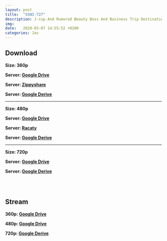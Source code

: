 ```yaml
---
layout: post
title:  "SSNI-727"
description: J-cup And Rumored Beauty Boss And Business Trip Destination Hotel Will Never Be A Shared Room … Anzai Rara
img:
date:   2020-03-07 14:55:52 +0200
categories: Jav
---
```

<p><h2>Download</h2></p>
<p><b>Size: 360p</b></p>
<p><b>Server: <a href="https://drive.google.com/file/d/1JFSDw6Zfl0qGuyaZ0QZoLAupt2-vYmNp/view">Google Drive</a></b></p>
<p><b>Server: <a href="https://www78.zippyshare.com/v/UC3OhKTG/file.html">Zippyshare</a></b></p>
<p><b>Server: <a href="https://dl.bbcsdrive.space/Aw26kTT/bbcsfilm-com_sni-727_anzai_rara_360p-mp4">Google Derive</a></b></p>
<hr/>
<p><b>Size: 480p</b></p>
<p><b>Server: <a href="https://drive.google.com/open?id=1SHgdZE4LFaP998ss5o0yuAmSxFdxG5Z0">Google Drive</a></b></p>
<p><b>Server: <a href="https://racaty.net/xnbmupxqrafa">Racaty</a></b></p>
<p><b>Server: <a href="https://dl.bbcsdrive.space/KIxJjO8/bbcsfilm-com_sni-727_anzai_rara_480p-mp4">Google Derive</a></b></p>
<hr/>
<p><b>Size: 720p</b></p>
<p><b>Server: <a href="https://drive.google.com/open?id=1MHj2VYpCIVLkx1mXXw4DByy3FI_9sXXD">Google Drive</a></b></p>
<p><b>Server: <a href="https://dl.bbcsdrive.space/Qv6rgzU/bbcsfilm-com_sni-727_anzai_rara_720p-mp4">Google Derive</a></b></p>
<br />
<br />
<p><h2>Stream</h2></p>
<p><b>360p: <a href="https://gdriveplayer.me/embed2.php?link=aggENn0N2fMdGQ4QF%252FKFvQ%252BlDY%252F7EMMa%252Bv2LW8l0zm2FMl4ptQDhPP9kZJTfrFVsn15ACdNHln3ggx3CxJWL%252BbXl8UBTwpjR9ZevIZ8SdUDrSYrwPZuCxuaShI1a12cZC7sxKQsDhq0dvPDxxzu4uwPa3KXmaKyW3tRXX984euvVVgYojyfA%252FcWvEKAcy8kHo%253D">Google Drive</a></b></p>
<p><b>480p: <a href="https://gdriveplayer.me/embed2.php?link=IYETGDMShEKBlSdpNHooPgUEv45qtRxw0z%252B7OFmDhzVE6mDNtm5c8KBrgGHwUMsE64FWRwyVxIUI18%252BSU7cTNemnTr3fjliC9TnHbi6esoympPv3kZBdeWuvD%252BvBBgsCc8HM%252BHF4Ndf%252F%252B6vkUOsTeykT8UV7dbWkEwp39iDG5Ymlz%252BxGxuZRbPIgNCgmIU53Y%253D">Google Drive</a></b></p>
<p><b>720p: <a href="https://gdriveplayer.me/embed2.php?link=nhYQzL%252BfqxEV3N9Jb4Bwdw0H81rKJD7bINvET3rUuKIeoPWqUoieq6BCkvVs68OS3MWC8%252BQJPAAdaAv0sV7hf55ZYTRM2%252By%252BND5I%252BVtvxvpv1iH6KR%252BYg3zKkjb9ysWf5Oj7mX9qCMMqcZPhPZ5M84JNuCTAPxKz6Q0gMSioGvFx3n7mdqjQpL53SMEXt%252BlgI%253D">Google Derive</a></b></p>
